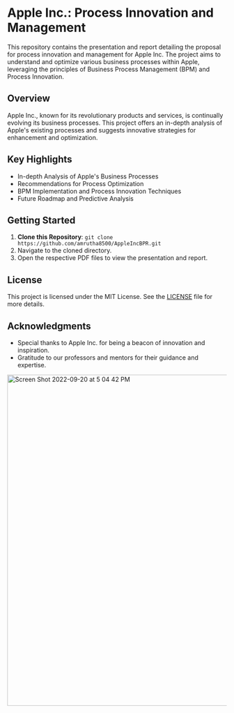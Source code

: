 # Apple Inc.: Process Innovation and Management

This repository contains the presentation and report detailing the proposal for process innovation and management for Apple Inc. The project aims to understand and optimize various business processes within Apple, leveraging the principles of Business Process Management (BPM) and Process Innovation.

## Overview

Apple Inc., known for its revolutionary products and services, is continually evolving its business processes. This project offers an in-depth analysis of Apple's existing processes and suggests innovative strategies for enhancement and optimization.

## Key Highlights

- In-depth Analysis of Apple's Business Processes
- Recommendations for Process Optimization
- BPM Implementation and Process Innovation Techniques
- Future Roadmap and Predictive Analysis

## Getting Started

1. **Clone this Repository**: `git clone https://github.com/amrutha8500/AppleIncBPR.git`
2. Navigate to the cloned directory.
3. Open the respective PDF files to view the presentation and report.

## License

This project is licensed under the MIT License. See the [LICENSE](LICENSE.md) file for more details.

## Acknowledgments

- Special thanks to Apple Inc. for being a beacon of innovation and inspiration.
- Gratitude to our professors and mentors for their guidance and expertise.
  
<img width="760" alt="Screen Shot 2022-09-20 at 5 04 42 PM" src="https://github.com/amrutha8500/AppleIncBPR/assets/61263345/9ab7b560-12bf-4735-afba-f9c9731fb4f3">

